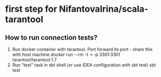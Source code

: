 # first step for NifantovaIrina/scala-tarantool

## How to run connection tests?

1. Run docker container with tarantool. Port forward its port - share this with host machine
    docker run --rm -t -i -p 3301:3301 tarantool/tarantool:1.7
2. Run "test" task in sbt shell (or use IDEA configuration with sbt test)
    sbt test
